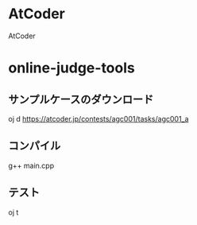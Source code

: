 # AtCoder
AtCoder

# online-judge-tools
## サンプルケースのダウンロード
oj d https://atcoder.jp/contests/agc001/tasks/agc001_a

## コンパイル
g++ main.cpp

## テスト
oj t